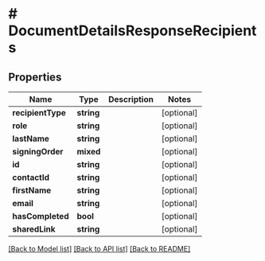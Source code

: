 # # DocumentDetailsResponseRecipients

## Properties

Name | Type | Description | Notes
------------ | ------------- | ------------- | -------------
**recipientType** | **string** |  | [optional]
**role** | **string** |  | [optional]
**lastName** | **string** |  | [optional]
**signingOrder** | **mixed** |  | [optional]
**id** | **string** |  | [optional]
**contactId** | **string** |  | [optional]
**firstName** | **string** |  | [optional]
**email** | **string** |  | [optional]
**hasCompleted** | **bool** |  | [optional]
**sharedLink** | **string** |  | [optional]

[[Back to Model list]](../../README.md#models) [[Back to API list]](../../README.md#endpoints) [[Back to README]](../../README.md)
